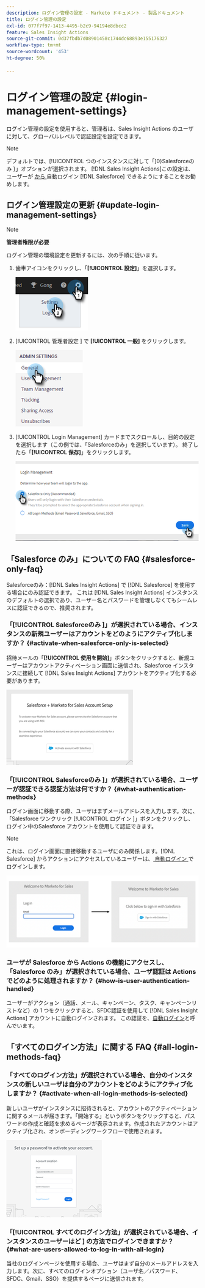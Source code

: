 ```yaml
---
description: ログイン管理の設定 - Marketo ドキュメント - 製品ドキュメント
title: ログイン管理の設定
exl-id: 077f7f97-1413-4495-b2c9-94194e8dbcc2
feature: Sales Insight Actions
source-git-commit: 0d37fbdb7d08901458c1744dc68893e155176327
workflow-type: tm+mt
source-wordcount: '453'
ht-degree: 50%

---
```


# ログイン管理の設定 {#login-management-settings}

ログイン管理の設定を使用すると、管理者は、Sales Insight Actions のユーザに対して、グローバルレベルで認証設定を設定できます。

>[!NOTE]
>
>デフォルトでは、[!UICONTROL  つのインスタンスに対して「]0}Salesforceのみ }」オプションが選択されます。 [!DNL Sales Insight Actions]この設定は、ユーザーが [ から ](/help/marketo/product-docs/marketo-sales-insight/actions/admin/auto-login-from-salesforce.md) 自動ログイン [!DNL Salesforce] できるようにすることをお勧めします。

## ログイン管理設定の更新 {#update-login-management-settings}

>[!NOTE]
>
>**管理者権限が必要**

ログイン管理の環境設定を更新するには、次の手順に従います。

1. 歯車アイコンをクリックし、「**[!UICONTROL 設定]**」を選択します。

   ![](assets/login-management-settings-1.png)

1. [!UICONTROL  管理者設定 ] で **[!UICONTROL 一般]** をクリックします。

   ![](assets/login-management-settings-2.png)

1. [!UICONTROL Login Management] カードまでスクロールし、目的の設定を選択します（この例では、「Salesforceのみ」を選択しています）。 終了したら「**[!UICONTROL 保存]**」をクリックします。

   ![](assets/login-management-settings-3.png)

## 「Salesforce のみ」についての FAQ {#salesforce-only-faq}

Salesforceのみ：[!DNL Sales Insight Actions] で [!DNL Salesforce] を使用する場合にのみ認証できます。 これは [!DNL Sales Insight Actions] インスタンスのデフォルトの選択であり、ユーザー名とパスワードを管理しなくてもシームレスに認証できるので、推奨されます。

### 「[!UICONTROL Salesforceのみ ]」が選択されている場合、インスタンスの新規ユーザーはアカウントをどのようにアクティブ化しますか？ {#activate-when-salesforce-only-is-selected}

招待メールの「**[!UICONTROL 使用を開始]**」ボタンをクリックすると、新規ユーザーはアカウントアクティベーション画面に送信され、Salesforce インスタンスに接続して [!DNL Sales Insight Actions] アカウントをアクティブ化する必要があります。

![](assets/login-management-settings-4.png)

### 「[!UICONTROL Salesforceのみ ]」が選択されている場合、ユーザーが認証できる認証方法は何ですか？ {#what-authentication-methods}

ログイン画面に移動する際、ユーザはまずメールアドレスを入力します。次に、「Salesforce ワンクリック [!UICONTROL  ログイン ]」ボタンをクリックし、ログイン中のSalesforce アカウントを使用して認証できます。

>[!NOTE]
>
>これは、ログイン画面に直接移動するユーザにのみ関係します。[!DNL Salesforce] からアクションにアクセスしているユーザーは、[ 自動ログイン ](/help/marketo/product-docs/marketo-sales-insight/actions/admin/auto-login-from-salesforce.md) でログインします。

![](assets/login-management-settings-5.png)

### ユーザが Salesforce から Actions の機能にアクセスし、「Salesforce のみ」が選択されている場合、ユーザ認証は Actions でどのように処理されますか？ {#how-is-user-authentication-handled}

ユーザーがアクション（通話、メール、キャンペーン、タスク、キャンペーンリストなど）の 1 つをクリックすると、SFDC認証を使用して [!DNL Sales Insight Actions] アカウントに自動ログインされます。 この認証を、[自動ログイン](/help/marketo/product-docs/marketo-sales-insight/actions/admin/auto-login-from-salesforce.md)と呼んでいます。

## 「すべてのログイン方法」に関する FAQ {#all-login-methods-faq}

### 「すべてのログイン方法」が選択されている場合、自分のインスタンスの新しいユーザは自分のアカウントをどのようにアクティブ化しますか？ {#activate-when-all-login-methods-is-selected}

新しいユーザがインスタンスに招待されると、アカウントのアクティベーションに関するメールが届きます。「開始する」というボタンをクリックすると、パスワードの作成と確認を求めるページが表示されます。作成されたアカウントはアクティブ化され、オンボーディングワークフローで使用されます。

![](assets/login-management-settings-6.png)

### 「[!UICONTROL  すべてのログイン方法」が選択されている場合、インスタンスのユーザーはど ] の方法でログインできますか？ {#what-are-users-allowed-to-log-in-with-all-login}

当社のログインページを使用する場合、ユーザはまず自分のメールアドレスを入力します。次に、すべてのログインオプション（ユーザ名／パスワード、SFDC、Gmail、SSO）を提供するページに送信されます。
